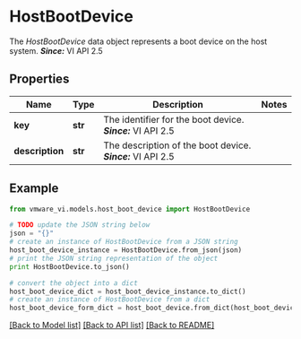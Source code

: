 # HostBootDevice

The *HostBootDevice* data object represents a boot device on the host system.  ***Since:*** VI API 2.5 

## Properties
Name | Type | Description | Notes
------------ | ------------- | ------------- | -------------
**key** | **str** | The identifier for the boot device.  ***Since:*** VI API 2.5  | 
**description** | **str** | The description of the boot device.  ***Since:*** VI API 2.5  | 

## Example

```python
from vmware_vi.models.host_boot_device import HostBootDevice

# TODO update the JSON string below
json = "{}"
# create an instance of HostBootDevice from a JSON string
host_boot_device_instance = HostBootDevice.from_json(json)
# print the JSON string representation of the object
print HostBootDevice.to_json()

# convert the object into a dict
host_boot_device_dict = host_boot_device_instance.to_dict()
# create an instance of HostBootDevice from a dict
host_boot_device_form_dict = host_boot_device.from_dict(host_boot_device_dict)
```
[[Back to Model list]](../README.md#documentation-for-models) [[Back to API list]](../README.md#documentation-for-api-endpoints) [[Back to README]](../README.md)



